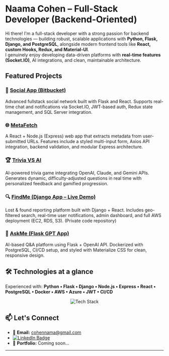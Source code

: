 #  Naama Cohen – Full-Stack Developer (Backend-Oriented)

Hi there! I'm a full-stack developer with a strong passion for backend technologies — building robust, scalable applications with **Python, Flask, Django, and PostgreSQL**, alongside modern frontend tools like **React, custom Hooks, Redux, and Material-UI**.  
I genuinely enjoy developing data-driven platforms with **real-time features (Socket.IO)**, AI integrations, and clean, maintainable architecture.

##  Featured Projects

### 🔗 [Social App (Bitbucket)](https://bitbucket.org/myfirstflaskapp/)
Advanced fullstack social network built with Flask and React. Supports real-time chat and notifications via Socket.IO, JWT-based auth, Redux state management, and SQL Server integration.

### 🌐 [MetaFetch](https://github.com/CohenNaama/MetaFetch)
A React + Node.js (Express) web app that extracts metadata from user-submitted URLs. Features include a styled multi-input form, Axios API integration, backend validation, and modular Express architecture.

### 🏆 [Trivia VS AI](https://github.com/CohenNaama/TriviaVsAI-Server)
AI-powered trivia game integrating OpenAI, Claude, and Gemini APIs. Generates dynamic, difficulty-adjusted questions in real time with personalized feedback and gamified progression.

### 🔍 [FindMe (Django App – Live Demo)](http://16.171.34.196/)
Lost & found reporting platform built with Django + React. Includes geo-filtered search, real-time user notifications, admin dashboard, and full AWS deployment (EC2, RDS, S3). (Private code repository)

### 💬 [AskMe (Flask GPT App)](https://github.com/CohenNaama/AskMe-Server)
AI-based Q&A platform using Flask + OpenAI API. Dockerized with PostgreSQL, CI/CD setup, and styled with Materialize CSS for clean, responsive design.


## 🛠 Technologies at a glance
Experienced with:
**Python • Flask • Django • Node.js • Express • React • PostgreSQL • Docker • AWS • Azure • JWT • CI/CD**

<p align="center">
  <img src="https://skillicons.dev/icons?i=py,django,flask,js,react,nodejs,express,html,css,postgres,docker,aws,azure,git,github,postman,vscode,figma&perline=9" alt="Tech Stack" />
</p>


## 📫 Let's Connect

- 📧 **Email:** cohennama@gmail.com
- [![LinkedIn Badge](https://img.shields.io/badge/-Naama%20Cohen-blue?style=flat-square&logo=Linkedin&logoColor=white&link=https://www.linkedin.com/in/naama-cohen-2a799963/)](https://www.linkedin.com/in/naama-cohen-2a799963/) 
- 🔗 **Portfolio:** Coming soon...



---

